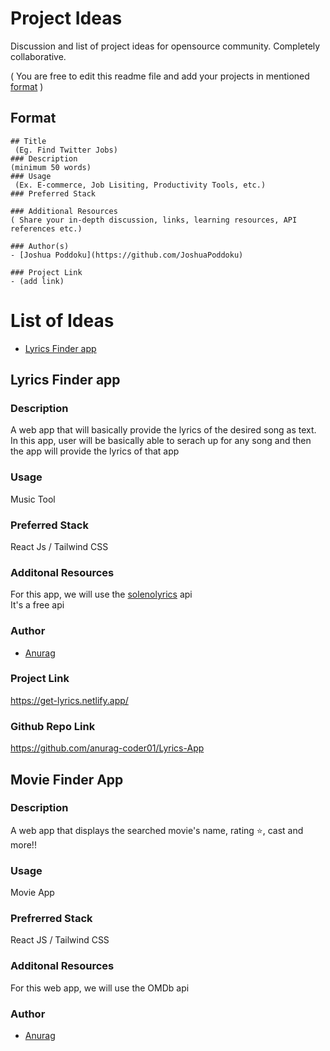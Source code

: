 # Project Ideas
Discussion and list of project ideas for opensource community. Completely collaborative.

( You are free to edit this readme file and add your projects in mentioned [format](#format) )

## Format
```
## Title
 (Eg. Find Twitter Jobs)
### Description 
(minimum 50 words)
### Usage
 (Ex. E-commerce, Job Lisiting, Productivity Tools, etc.)
### Preferred Stack

### Additional Resources
( Share your in-depth discussion, links, learning resources, API references etc.)

### Author(s)
- [Joshua Poddoku](https://github.com/JoshuaPoddoku)

### Project Link
- (add link)
```

# List of Ideas
- [Lyrics Finder app](#lyrics-finder-app)



## Lyrics Finder app

### Description
 A web app that will basically provide the lyrics of the desired song as text. In this app, user will be basically able to serach up for any song and then the app will provide the lyrics of that app
### Usage
 Music Tool
### Preferred Stack
 React Js / Tailwind CSS
### Additonal Resources
 For this app, we will use the [solenolyrics](https://github.com/SOLENO/solenolyrics) api <br />
 It's a free api
### Author
- [Anurag](https://github.com/kr-anurag)
### Project Link
 https://get-lyrics.netlify.app/
### Github Repo Link
https://github.com/anurag-coder01/Lyrics-App

## Movie Finder App

### Description
 A web app that displays the searched movie's name, rating ⭐, cast and more!!
### Usage
 Movie App
### Prefrerred Stack
 React JS / Tailwind CSS
### Additonal Resources
 For this web app, we will use the OMDb api
### Author
- [Anurag](https://github.com/kr-anurag)
 
